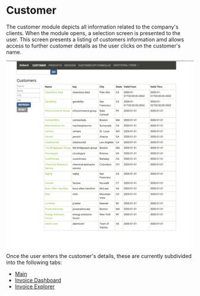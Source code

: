 # Customer

The customer module depicts all information related to the company's clients. When the module opens, a selection screen is presented to the user. This screen presents a listing of customers information amd allows access to further customer details as the user clicks on the customer's name.

![Customer selection screen](Documentation/images/CustomerSelection.png)

 Once the user enters the customer's details, these are currently subdivided into the following tabs:

- [Main](file:///Users/juan/Documents/MyFiles/Projects/Bolbeck_Development/BolbeckPromoTool/Documentation/customer/tabs/main.markdown)
- [Invoice Dashboard](file:///Users/juan/Documents/MyFiles/Projects/Bolbeck_Development/BolbeckPromoTool/Documentation/customer/tabs/invoiceDashboard.markdown)
- [Invoice Explorer](file:///Users/juan/Documents/MyFiles/Projects/Bolbeck_Development/BolbeckPromoTool/Documentation/customer/tabs/invoiceExplorer.markdown)
